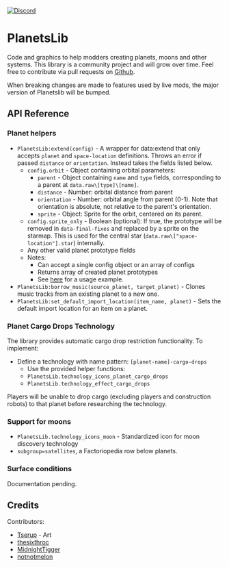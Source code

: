 [![Discord](https://img.shields.io/badge/Discord-%235865F2.svg?style=for-the-badge&logo=discord&logoColor=white)](https://discord.gg/VuVhYUBbWE)

# PlanetsLib

Code and graphics to help modders creating planets, moons and other systems. This library is a community project and will grow over time. Feel free to contribute via pull requests on [Github](https://github.com/danielmartin0/PlanetsLib).

When breaking changes are made to features used by live mods, the major version of Planetslib will be bumped.

## API Reference

### Planet helpers

* `PlanetsLib:extend(config)` - A wrapper for data:extend that only accepts `planet` and `space-location` definitions. Throws an error if passed `distance` or `orientation`. Instead takes the fields listed below.
    * `config.orbit` - Object containing orbital parameters:
        * `parent` - Object containing `name` and `type` fields, corresponding to a parent at `data.raw\[type]\[name]`.
        * `distance` - Number: orbital distance from parent
        * `orientation` - Number: orbital angle from parent (0-1). Note that orientation is absolute, not relative to the parent's orientation.
        * `sprite` - Object: Sprite for the orbit, centered on its parent.
    * `config.sprite_only` - Boolean (optional): If true, the prototype will be removed in `data-final-fixes` and replaced by a sprite on the starmap. This is used for the central star (`data.raw\["space-location"].star`) internally.
    * Any other valid planet prototype fields
    * Notes:
        * Can accept a single config object or an array of configs
        * Returns array of created planet prototypes
        * See [here](https://github.com/danielmartin0/Cerys-Moon-of-Fulgora/blob/main/prototypes/planet/planet.lua) for a usage example.
* `PlanetsLib:borrow_music(source_planet, target_planet)` - Clones music tracks from an existing planet to a new one.
* `PlanetsLib:set_default_import_location(item_name, planet)` - Sets the default import location for an item on a planet.

### Planet Cargo Drops Technology

The library provides automatic cargo drop restriction functionality. To implement:

* Define a technology with name pattern: `[planet-name]-cargo-drops`
    * Use the provided helper functions:
    * `PlanetsLib.technology_icons_planet_cargo_drops`
    * `PlanetsLib.technology_effect_cargo_drops`

Players will be unable to drop cargo (excluding players and construction robots) to that planet before researching the technology.

### Support for moons

* `PlanetsLib.technology_icons_moon` - Standardized icon for moon discovery technology
* `subgroup=satellites`, a Factoriopedia row below planets.

### Surface conditions

Documentation pending.

## Credits

Contributors:

* [Tserup](https://mods.factorio.com/user/Tserup) - Art
* [thesixthroc](https://mods.factorio.com/user/thesixthroc)
* [MidnightTigger](https://mods.factorio.com/user/Midnighttigger)
* [notnotmelon](https://mods.factorio.com/user/notnotmelon)
